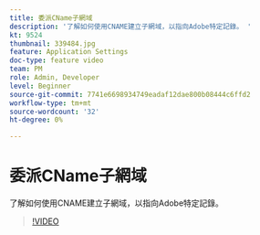 ```yaml
---
title: 委派CName子網域
description: '了解如何使用CNAME建立子網域，以指向Adobe特定記錄。 '
kt: 9524
thumbnail: 339484.jpg
feature: Application Settings
doc-type: feature video
team: PM
role: Admin, Developer
level: Beginner
source-git-commit: 7741e6698934749eadaf12dae800b08444c6ffd2
workflow-type: tm+mt
source-wordcount: '32'
ht-degree: 0%

---
```


# 委派CName子網域

了解如何使用CNAME建立子網域，以指向Adobe特定記錄。

>[!VIDEO](https://video.tv.adobe.com/v/339484?quality=12)
